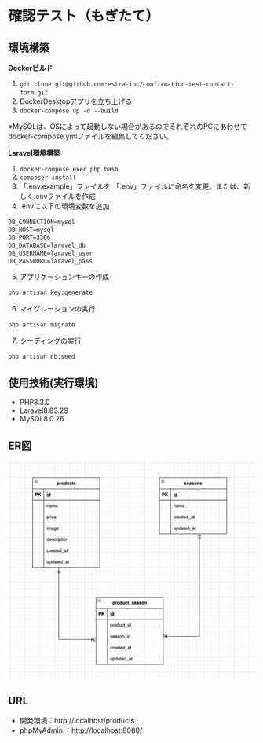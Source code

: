 # 確認テスト（もぎたて）

## 環境構築
**Dockerビルド**
1. `git clone git@github.com:estra-inc/confirmation-test-contact-form.git`
2. DockerDesktopアプリを立ち上げる
3. `docker-compose up -d --build`

※MySQLは、OSによって起動しない場合があるのでそれぞれのPCにあわせてdocker-compose.ymlファイルを編集してください。

**Laravel環境構築**
1. `docker-compose exec php bash`
2. `composer install`
3. 「.env.example」ファイルを 「.env」ファイルに命名を変更。または、新しく.envファイルを作成
4. .envに以下の環境変数を追加
``` text
DB_CONNECTION=mysql
DB_HOST=mysql
DB_PORT=3306
DB_DATABASE=laravel_db
DB_USERNAME=laravel_user
DB_PASSWORD=laravel_pass
```
5. アプリケーションキーの作成
``` bash
php artisan key:generate
```

6. マイグレーションの実行
``` bash
php artisan migrate
```

7. シーディングの実行
``` bash
php artisan db:seed
```
## 使用技術(実行環境)
- PHP8.3.0
- Laravel8.83.29
- MySQL8.0.26

## ER図
![alt](er.png)

## URL
- 開発環境：http://localhost/products
- phpMyAdmin:：http://localhost:8080/